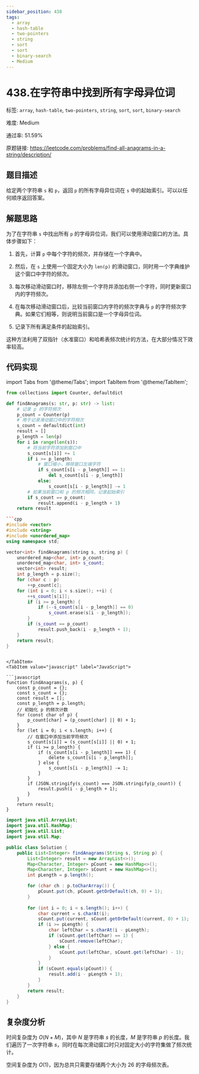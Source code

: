 ```yaml
---
sidebar_position: 438
tags:
  - array
  - hash-table
  - two-pointers
  - string
  - sort
  - sort
  - binary-search
  - Medium
---
```


# 438.在字符串中找到所有字母异位词

标签: `array`, `hash-table`, `two-pointers`, `string`, `sort`, `sort`, `binary-search`

难度: Medium

通过率: 51.59%

原题链接: https://leetcode.com/problems/find-all-anagrams-in-a-string/description/

## 题目描述
给定两个字符串 `s` 和 `p`，返回 `p` 的所有字母异位词在 `s` 中的起始索引。可以以任何顺序返回答案。

## 解题思路
为了在字符串 `s` 中找出所有 `p` 的字母异位词，我们可以使用滑动窗口的方法。具体步骤如下：

1. 首先，计算 `p` 中每个字符的频次，并存储在一个字典中。

2. 然后，在 `s` 上使用一个固定大小为 `len(p)` 的滑动窗口，同时用一个字典维护这个窗口中字符的频次。

3. 每次移动滑动窗口时，移除左侧一个字符并添加右侧一个字符，同时更新窗口内的字符频次。

4. 在每次移动滑动窗口后，比较当前窗口内字符的频次字典与 `p` 的字符频次字典。如果它们相等，则说明当前窗口是一个字母异位词。

5. 记录下所有满足条件的起始索引。

这种方法利用了双指针（水准窗口）和哈希表频次统计的方法，在大部分情况下效率较高。

## 代码实现
import Tabs from '@theme/Tabs';
import TabItem from '@theme/TabItem';

<Tabs>
<TabItem value="python" label="Python">

```python
from collections import Counter, defaultdict

def findAnagrams(s: str, p: str) -> list:
    # 记录 p 的字符频次
    p_count = Counter(p)
    # 用于记录滑动窗口中的字符频次
    s_count = defaultdict(int)
    result = []
    p_length = len(p)
    for i in range(len(s)):
        # 将当前字符添加到窗口中
        s_count[s[i]] += 1
        if i >= p_length:
            # 窗口缩小，移除窗口左端字符
            if s_count[s[i - p_length]] == 1:
                del s_count[s[i - p_length]]
            else:
                s_count[s[i - p_length]] -= 1
        # 如果当前窗口和 p 的频次相同，记录起始索引
        if s_count == p_count:
            result.append(i - p_length + 1)
    return result

```

</TabItem>
<TabItem value="cpp" label="C++">

```cpp
```cpp
#include <vector>
#include <string>
#include <unordered_map>
using namespace std;

vector<int> findAnagrams(string s, string p) {
    unordered_map<char, int> p_count;
    unordered_map<char, int> s_count;
    vector<int> result;
    int p_length = p.size();
    for (char c : p) 
        ++p_count[c];
    for (int i = 0; i < s.size(); ++i) {
        ++s_count[s[i]];
        if (i >= p_length) {
            if (--s_count[s[i - p_length]] == 0)
                s_count.erase(s[i - p_length]);
        }
        if (s_count == p_count)
            result.push_back(i - p_length + 1);
    }
    return result;
}
```
```

</TabItem>
<TabItem value="javascript" label="JavaScript">

```javascript
function findAnagrams(s, p) {
    const p_count = {};
    const s_count = {};
    const result = [];
    const p_length = p.length;
    // 初始化 p 的频次计数
    for (const char of p) {
        p_count[char] = (p_count[char] || 0) + 1;
    }
    for (let i = 0; i < s.length; i++) {
        // 在窗口中添加当前字符频次
        s_count[s[i]] = (s_count[s[i]] || 0) + 1;
        if (i >= p_length) {
            if (s_count[s[i - p_length]] === 1) {
                delete s_count[s[i - p_length]];
            } else {
                s_count[s[i - p_length]] -= 1;
            }
        }
        if (JSON.stringify(s_count) === JSON.stringify(p_count)) {
            result.push(i - p_length + 1);
        }
    }
    return result;
}
```

</TabItem>
<TabItem value="java" label="Java">

```java
import java.util.ArrayList;
import java.util.HashMap;
import java.util.List;
import java.util.Map;

public class Solution {
    public List<Integer> findAnagrams(String s, String p) {
        List<Integer> result = new ArrayList<>();
        Map<Character, Integer> pCount = new HashMap<>();
        Map<Character, Integer> sCount = new HashMap<>();
        int pLength = p.length();

        for (char ch : p.toCharArray()) {
            pCount.put(ch, pCount.getOrDefault(ch, 0) + 1);
        }
        
        for (int i = 0; i < s.length(); i++) {
            char current = s.charAt(i);
            sCount.put(current, sCount.getOrDefault(current, 0) + 1);
            if (i >= pLength) {
                char leftChar = s.charAt(i - pLength);
                if (sCount.get(leftChar) == 1) {
                    sCount.remove(leftChar);
                } else {
                    sCount.put(leftChar, sCount.get(leftChar) - 1);
                }
            }
            if (sCount.equals(pCount)) {
                result.add(i - pLength + 1);
            }
        }
        return result;
    }
}

```

</TabItem>
</Tabs>

## 复杂度分析
时间复杂度为 $O(N + M)$，其中 $N$ 是字符串 $s$ 的长度，$M$ 是字符串 $p$ 的长度。我们遍历了一次字符串 $s$，同时在每次滑动窗口时只对固定大小的字符集做了频次统计。  
  
空间复杂度为 $O(1)$，因为总共只需要存储两个大小为 26 的字母频次表。
